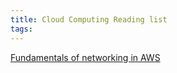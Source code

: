 ```yaml
---
title: Cloud Computing Reading list
tags:
---
```


[Fundamentals of networking in AWS](https://medium.com/codenation-engineering/fundamentals-of-networking-in-aws-3ad3d0dc01dd)
